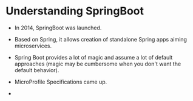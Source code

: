 # Understanding SpringBoot

- In 2014, SpringBoot was launched.

- Based on Spring, it allows creation of standalone Spring apps aiming microservices.

- Spring Boot provides a lot of magic and assume a lot of default approaches (magic may be cumbersome when you don't want the default behavior).

- MicroProfile Specifications came up.

-
